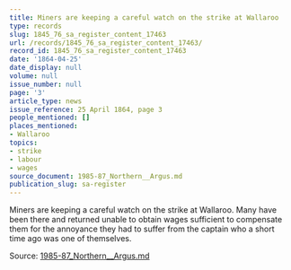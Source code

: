 ```yaml
---
title: Miners are keeping a careful watch on the strike at Wallaroo
type: records
slug: 1845_76_sa_register_content_17463
url: /records/1845_76_sa_register_content_17463/
record_id: 1845_76_sa_register_content_17463
date: '1864-04-25'
date_display: null
volume: null
issue_number: null
page: '3'
article_type: news
issue_reference: 25 April 1864, page 3
people_mentioned: []
places_mentioned:
- Wallaroo
topics:
- strike
- labour
- wages
source_document: 1985-87_Northern__Argus.md
publication_slug: sa-register
---
```


Miners are keeping a careful watch on the strike at Wallaroo.  Many have been there and returned unable to obtain wages sufficient to compensate them for the annoyance they had to suffer from the captain who a short time ago was one of themselves.

Source: [1985-87_Northern__Argus.md](/downloads/markdown/1985-87_Northern__Argus.md)

